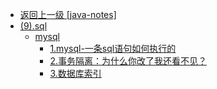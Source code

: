 - [返回上一级 [java-notes]](java-notes/)
- [(9).sql](java-notes/(9).sql/)
  - [mysql](java-notes/(9).sql/mysql/)
    - [1.mysql-一条sql语句如何执行的](java-notes/(9).sql/mysql/1.mysql-一条sql语句如何执行的.md)
    - [2.事务隔离：为什么你改了我还看不见？](java-notes/(9).sql/mysql/2.事务隔离：为什么你改了我还看不见？.md)
    - [3.数据库索引](java-notes/(9).sql/mysql/3.数据库索引.md)
